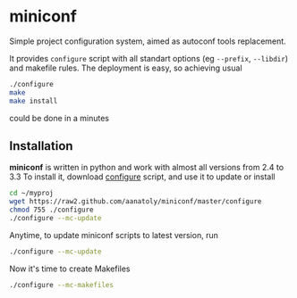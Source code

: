 miniconf
========

Simple project configuration system, aimed as autoconf tools replacement. 

It provides `configure` script with all standart options (eg `--prefix`, `--libdir`) and makefile rules. The deployment is easy, so achieving usual
```bash
./configure
make
make install
```
could be done in a minutes

## Installation

**miniconf** is written in python and work with almost all versions from 2.4 to 3.3
To install it, download [configure](https://raw2.github.com/aanatoly/miniconf/master/configure) script, and use it to update or install
```bash
cd ~/myproj
wget https://raw2.github.com/aanatoly/miniconf/master/configure
chmod 755 ./configure
./configure --mc-update
```

Anytime, to update miniconf scripts to latest version, run
```bash
./configure --mc-update
```
Now it's time to create Makefiles
```bash
./configure --mc-makefiles
```
